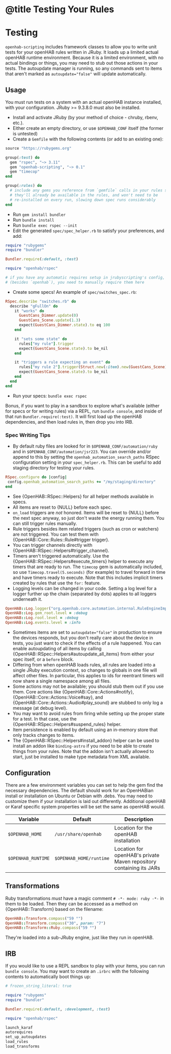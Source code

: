 # @title Testing Your Rules

# Testing

`openhab-scripting` includes framework classes to allow you to write unit tests
for your openHAB rules written in JRuby. It loads up a limited actual openHAB runtime
environment. Because it is a limited environment, with no actual bindings or things,
you may need to stub out those actions in your tests. The autoupdate manager is
running, so any commands sent to items that aren't marked as `autoupdate="false"` will
update automatically.

## Usage

You must run tests on a system with an actual openHAB instance installed, with your
configuration. JRuby >= 9.3.8.0 must also be installed.

- Install and activate JRuby (by your method of choice - chruby, rbenv, etc.).
- Either create an empty directory, or use `$OPENHAB_CONF` itself (the former
   is untested)
- Create a `Gemfile` with the following contents (or add to an existing one):

```ruby
source "https://rubygems.org"

group(:test) do
  gem "rspec", "~> 3.11"
  gem "openhab-scripting", "~> 0.1"
  gem "timecop"
end

group(:rules) do
  # include any gems you reference from `gemfile` calls in your rules so that
  # they'll already be available in the rules, and won't need to be
  # re-installed on every run, slowing down spec runs considerably
end
```

- Run `gem install bundler`
- Run `bundle install`
- Run `bundle exec rspec --init`
- Edit the generated `spec/spec_helper.rb` to satisfy your preferences, and
 add:

```ruby
require "rubygems"
require "bundler"

Bundler.require(:default, :test)

require "openhab/rspec"

# if you have any automatic requires setup in jrubyscripting's config,
# (besides `openhab`), you need to manually require them here
```

- Create some specs! An example of `spec/switches_spec.rb`:

```ruby
RSpec.describe "switches.rb" do
  describe "gFullOn" do
    it "works" do
      GuestCans_Dimmer.update(0)
      GuestCans_Scene.update(1.3)
      expect(GuestCans_Dimmer.state).to eq 100
    end

    it "sets some state" do
      rules["my rule"].trigger
      expect(GuestCans_Scene.state).to be_nil
    end

    it "triggers a rule expecting an event" do
      rules["my rule 2"].trigger(Struct.new(:item).new(GuestCans_Scene))
      expect(GuestCans_Scene.state).to be_nil
    end
  end
end
```

- Run your specs: `bundle exec rspec`

Bonus, if you want to play in a sandbox to explore what's available (either for
specs or for writing rules) via a REPL, run `bundle console`, and inside of that
run `Bundler.require(:test)`. It will first load up the openHAB dependencies,
and then load rules in, then drop you into IRB.

### Spec Writing Tips

- By default ruby files are looked for in `$OPENHAB_CONF/automation/ruby` and in `$OPENHAB_CONF/automation/jsr223`. You can override and/or append to this by setting the `openhab_automation_search_paths` RSpec configuration setting in your `spec_helper.rb`. This can be useful to add staging directory for testing your rules.

 ```ruby
RSpec.configure do |config|
  config.openhab_automation_search_paths += "/my/staging/directory"
end
 ```

- See {OpenHAB::RSpec::Helpers} for all helper methods available in specs.
- All items are reset to {NULL} before each spec.
- `on_load` triggers are _not_ honored. Items will be reset to {NULL} before
   the next spec anyway, so just don't waste the energy running them. You
   can still trigger rules manually.
- Rule triggers besides item related triggers (such as cron or watchers)
   are not triggered. You can test them with {OpenHAB::Core::Rules::Rule#trigger trigger}.
- You can trigger channels directly with {OpenHAB::RSpec::Helpers#trigger_channel}.
- Timers aren't triggered automatically. Use the {OpenHAB::RSpec::Helpers#execute_timers}
   helper to execute any timers that are ready to run. The `timecop` gem is
   automatically included, so use `Timecop.travel(5.seconds)` (for example)
   to travel forward in time and have timers ready to execute. Note that this
   includes implicit timers created by rules that use the `for:` feature.
- Logging levels can be changed in your code. Setting a log level for a logger
   further up the chain (separated by dots) applies to all loggers underneath
   it.

```ruby
OpenHAB::Log.logger("org.openhab.core.automation.internal.RuleEngineImpl").level = :debug
OpenHAB::Log.gem_root.level = :debug
OpenHAB::Log.root.level = :debug
OpenHAB::Log.events.level = :info
```

- Sometimes items are set to `autoupdate="false"` in production to ensure the
   devices responds, but you don't really care about the device in tests, you
   just want to check if the effects of a rule happened. You can enable
   autoupdating of all items by calling {OpenHAB::RSpec::Helpers#autoupdate_all_items}
   from either your spec itself, or a `before` block.
- Differing from when openHAB loads rules, all rules are loaded into a single
   JRuby execution context, so changes to globals in one file will affect other
   files. In particular, this applies to ids for reentrant timers will now share
   a single namespace among all files.
- Some actions may not be available; you should stub them out if you use them.
   Core actions like {OpenHAB::Core::Actions#notify}, {OpenHAB::Core::Actions::Voice#say},
   and {OpenHAB::Core::Actions::Audio#play_sound} are stubbed to only log a message
   (at debug level).
- You may want to avoid rules from firing while setting up the proper state for
   a test. In that case, use the {OpenHAB::RSpec::Helpers#suspend_rules} helper.
- Item persistence is enabled by default using an in-memory store that only
   tracks changes to items.
- The {OpenHAB::RSpec::Helpers#install_addon} helper can be used to install an
   addon like `binding-astro` if you need to be able to create things from your
   rules. Note that the addon isn't actually allowed to start, just be installed to
   make type metadata from XML available.

## Configuration

There are a few environment variables you can set to help the gem find the
necessary dependencies. The default should work for an OpenHABian install
or installation on Ubuntu or Debian with .debs. You may need to customize them
if your installation is laid out differently. Additional openHAB or Karaf
specific system properties will be set the same as openHAB would.

| Variable           | Default                 | Description                                                         |
| ------------------ | ----------------------- | ------------------------------------------------------------------- |
| `$OPENHAB_HOME`    | `/usr/share/openhab`    | Location for the openHAB installation                               |
| `$OPENHAB_RUNTIME` | `$OPENHAB_HOME/runtime` | Location for openHAB's private Maven repository containing its JARs |

## Transformations

Ruby transformations _must_ have a magic comment `# -*- mode: ruby -*-` in them to be loaded.
Then they can be accessed as a method on {OpenHAB::Transform} based on the filename:

```ruby
OpenHAB::Transform.compass("59 °")
OpenHAB::Transform.compass("30", param: "7")
OpenHAB::Transform::Ruby.compass("59 °")
```

They're loaded into a sub-JRuby engine, just like they run in openHAB.

## IRB

If you would like to use a REPL sandbox to play with your items,
you can run `bundle console`. You may want to create an `.irbrc`
with the following contents to automatically boot things up:

```ruby
# frozen_string_literal: true

require "rubygems"
require "bundler"

Bundler.require(:default, :development, :test)

require "openhab/rspec"

launch_karaf
autorequires
set_up_autoupdates
load_rules
load_transforms
```
